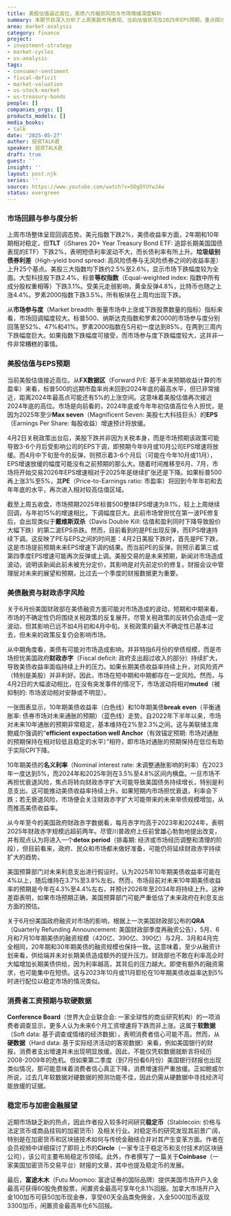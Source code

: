 ```yaml
---
title: 美股估值逼近高位，美债六月融资风险与市场情绪深度解析
summary: 本期节目深入分析了上周美股市场表现、当前估值状况及2025年EPS预期。重点探讨了6月美债融资对市场可能造成的影响，财政赤字问题，以及消费者对未来工资增长的悲观情绪，并提及稳定币相关研究。
area: market-analysis
category: finance
project:
- investment-strategy
- market-cycles
- us-analysis
tags:
- consumer-sentiment
- fiscal-deficit
- market-valuation
- us-stock-market
- us-treasury-bonds
people: []
companies_orgs: []
products_models: []
media_books:
- talk
date: '2025-05-27'
author: 投资TALK君
speaker: 投资TALK君
draft: true
guest: ''
insight: ''
layout: post.njk
series: ''
source: https://www.youtube.com/watch?v=5DgOYUYwJ4w
status: evergreen
---
```

### 市场回顾与参与度分析

上周市场整体呈现回调态势。美元指数下跌2%，美债收益率方面，2年期和10年期相对稳定，但**TLT**（iShares 20+ Year Treasury Bond ETF: 追踪长期美国国债表现的ETF）下跌2%，表明短债利率波动不大，而长债利率有所上升。**垃圾级别债券利差**（High-yield bond spread: 高风险债券与无风险债券之间的收益率差）上升25个基点。美股三大指数均下跌约2.5%至2.6%，显示市场下跌幅度较为全面。大型科技股下跌2.4%，标普**等权指数**（Equal-weighted index: 指数中所有成分股权重相等）下跌3.1%。受美元走弱影响，黄金反弹4.8%，比特币也随之上涨4.4%。罗素2000指数下跌3.5%。所有板块在上周均出现下跌。

从**市场参与度**（Market breadth: 衡量市场中上涨或下跌股票数量的指标）指标来看，市场回调幅度较大。标普500、纳斯达克指数和罗素2000的市场参与度分别回落至52%、47%和41%。罗素2000指数在5月初一度达到85%，在两到三周内下跌幅度巨大。如果指数下跌幅度可接受，而市场参与度下跌幅度较大，这并非一件非常糟糕的事情。

### 美股估值与EPS预期

当前美股估值接近高位。从**FX数据区**（Forward P/E: 基于未来预期收益计算的市盈率）来看，标普500的远期市盈率尚未回到2024年底的最高水平，但已非常接近，距离2024年最高点可能还有5%的上涨空间。这意味着美股估值再次接近2024年底的高位。市场是向前看的，2024年底或今年年初估值高位令人担忧，是因为2025年至少**Max seven**（Magnificent Seven: 美股七大科技巨头）的**EPS**（Earnings Per Share: 每股收益）增速预计将放缓。

4月2日关税政策出台后，美股下跌并非因为关税本身，而是市场预期该政策可能导致3-6个月后受影响公司的EPS下调，即预期今年9月或10月公司EPS增速将放缓。而4月中下旬至今的反弹，则预示着3-6个月后（可能在今年10月或11月），EPS增速放缓的幅度可能没有之前预期的那么大。随着时间推移至6月、7月，市场将开始交易2026年EPS增速相对于2025年是继续扩张还是下降。如果标普500再上涨3%至5%，其**PE**（Price-to-Earnings ratio: 市盈率）将回到今年年初和去年年底的水平，再次进入相对较高估值区域。

截至上周五收盘，市场预期2025年标普500整体EPS增速为9.1%，较上上周继续回调，与年初15%的增速相比，下调幅度巨大。此前市场曾担忧在第一波PE修复后，会出现类似于**戴维斯双杀**（Davis Double Kill: 估值和盈利同时下降导致股价大幅下跌）的第二波EPS杀跌。然而，目前看到的是PE出现反弹，而EPS增速持续下调。这反映了PE与EPS之间的时间差：4月2日美股下跌时，首先是PE下跌，这是市场提前预期未来EPS增速下调的结果。而当前PE的反弹，则预示着第三或第四季度EPS增速可能再次反弹或上调。美股交易的是未来预期，新闻对市场造成波动，说明该新闻此前未被充分定价，其影响是对先前定价的修复。财报会议中管理层对未来的展望和预期，比过去一个季度的财报数据更为重要。

### 美债融资与财政赤字风险

关于6月份美国财政部在美债融资方面可能对市场造成的波动，短期和中期来看，市场的不确定性仍将围绕关税政策的反复展开。尽管关税政策的反转仍会造成一定波动，但其影响已远不如4月初和4月中旬。关税政策的最大不确定性已基本过去，但未来的政策反复仍会影响市场。

从中期角度看，美债有可能对市场造成影响，并非特指6月份的举债规模，而是市场担忧美国政府**财政赤字**（Fiscal deficit: 政府支出超过收入的部分）持续扩大，导致美债收益率面临持续上升的压力。如果长期美债收益率持续上升，对风险资产（特别是美股）并非利好。因此，市场在短中期和中期都存在一定风险。然而，与4月2日的大幅波动相比，在没有突发事件的情况下，市场波动将相对**muted**（被抑制的: 市场波动相对安静或不明显）。

一张图表显示，10年期美债收益率（白色线）和10年期美债**break even**（平衡通胀率: 债券市场对未来通胀的预期）（蓝色线）走势。自2022年下半年以来，市场对未来10年通胀的预期非常稳定，基本维持在2%至2.3%之间。这与美联储主席鲍威尔强调的“**efficient expectation well Anchor**（有效锚定预期: 市场对通胀的预期保持在相对较低且稳定的水平）”相符，即市场对通胀的预期保持在低位有助于实际CPI下降。

10年期美债的**名义利率**（Nominal interest rate: 未调整通胀影响的利率）在2023年一度达到5%，而2024年和2025年则在3.5%至4.8%区间内横盘。一旦市场不再担忧衰退风险，焦点将转向财政赤字扩大可能导致美国债务持续增长，特别是利息支出。这可能推动美债收益率持续上升。如果短期内市场担忧衰退，利率会下跌；若无衰退风险，市场便会关注财政赤字扩大可能带来的未来举债规模增加，从而推高美债收益率。

从今年至今的美国政府财政赤字数据看，每月赤字均高于2023年和2024年，表明2025年财政赤字规模远超前两年。尽管川普政府上任前曾雄心勃勃地提出改变，并有观点认为将进入一个**detox period**（排毒期: 经济或市场经历调整和清理的阶段），但目前看来，政府、民众和市场都未做好准备，可能仍将延续财政赤字持续扩大的趋势。

美国预算部门对未来利息支出进行假设时，认为2025年10年期美债收益率可能在4%以上，随后维持在3.7%至3.8%左右。然而，市场目前对未来10年期美债收益率的预期是今年在4.3%至4.4%左右，并预计2026年至2034年将持续上升。这种差距表明，如果市场预期正确，美国预算部门可能严重低估了未来政府在利息支出方面的预估。

关于6月份美国政府融资对市场的影响，根据上一次美国财政部公布的**QRA**（Quarterly Refunding Announcement: 美国财政部季度再融资公告），5月、6月和7月10年期美债的融资规模（420亿、390亿、390亿）与2月、3月和4月完全相同，20年期和30年期美债的融资规模也保持一致。这意味着，至少从融资计划来看，供给端并未对长期美债造成额外的提升压力。财政部也不敢在利率高企时大幅增加长期美债供给，因为利率越高，其背后的压力越大。即使有额外的融资需求，也可能集中在短债。这与2023年10月或11月耶伦在10年期美债收益率达到5%时进行配位以稳定市场的情况类似。

### 消费者工资预期与软硬数据

**Conference Board**（世界大企业联合会: 一家全球性的商业研究机构）的一项消费者调查显示，更多人认为未来6个月工资增速将下跌而非上涨。这属于**软数据**（Soft data: 基于调查或情绪的经济数据），表明消费者信心可能不高。然而，从**硬数据**（Hard data: 基于实际经济活动的客观数据）来看，例如美国银行的财报，消费者支出增速并未出现明显放缓。因此，不能仅凭软数据就断言将经历2008-2009年的危机。但如果第二季度（到7月份看6月份）美国银行财报也出现类似情况，那可能意味着消费者信心真正下降，消费增速将严重放缓。正如鲍威尔所说，过去几年软数据对硬数据的预测功能不佳，因此仍需从硬数据中寻找经济可能放缓的证据。

### 稳定币与加密金融展望

近期市场缺乏新的热点，因此作者投入较多时间研究**稳定币**（Stablecoin: 价格与法定货币或商品挂钩的加密货币）及相关行业。对稳定币的研究发现其前景广阔，特别是在加密货币和区块链技术如何与传统金融结合并对其产生变革方面。作者在会员视频中详细探讨了即将上市的**Circle**（一家专注于稳定币和支付技术的区块链公司），该公司主要布局稳定币领域。此外，作者撰写了一篇关于**Coinbase**（一家美国加密货币交易平台）财报的文章，其中也提及稳定币的发展。

最后，**富途木木**（Futu Moomoo: 富途证券的国际品牌）提供美国市场开户入金最高可获得60股免费股票，闲置资金最高可享年化8.1%回报。加拿大市场开户入金100加币可获50加币现金券，享受60天全品类免佣金，入金5000加币返现3300加币，闲置资金最高年化6%回报。